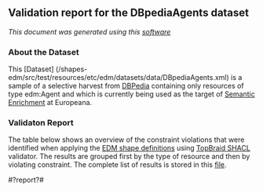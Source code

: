 ## Validation report for the DBpediaAgents dataset
_This document was generated using this [software](/shapes-doc)_

### About the Dataset

This [Dataset]
(/shapes-edm/src/test/resources/etc/edm/datasets/data/DBpediaAgents.xml) 
is a sample of a selective harvest from [DBPedia](http://wiki.dbpedia.org) 
containing only resources of type edm:Agent and which is currently being used as 
the target of [Semantic Enrichment](https://docs.google.com/document/d/1JvjrWMTpMIH7WnuieNqcT0zpJAXUPo6x4uMBj1pEx0Y) 
at Europeana.

### Validaton Report

The table below shows an overview of the constraint violations that were 
identified when applying the [EDM shape definitions](../shapes) using 
[TopBraid SHACL](http://github.com/TopQuadrant/shacl) validator. 
The results are grouped first by the type of resource and then by violating 
constraint. The complete list of results is stored in this 
[file](/shapes-edm/src/test/resources/etc/edm/datasets/results/DBpediaAgents.xml).

#?report?#

